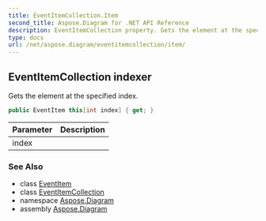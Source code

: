 ```yaml
---
title: EventItemCollection.Item
second_title: Aspose.Diagram for .NET API Reference
description: EventItemCollection property. Gets the element at the specified index
type: docs
url: /net/aspose.diagram/eventitemcollection/item/
---
```

## EventItemCollection indexer

Gets the element at the specified index.

```csharp
public EventItem this[int index] { get; }
```

| Parameter | Description |
| --- | --- |
| index |  |

### See Also

* class [EventItem](../../eventitem/)
* class [EventItemCollection](../)
* namespace [Aspose.Diagram](../../eventitemcollection/)
* assembly [Aspose.Diagram](../../../)


